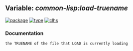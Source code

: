 ## Variable: ***common-lisp:*load-truename****
[![package](https://img.shields.io/badge/Package-COMMON--LISP-5f9ea0.svg?style=social&colorA=999999)](../) [![type](https://img.shields.io/badge/Type-Variable-5f9ea0.svg?style=social&colorA=999999)](../#variable) [![clhs](https://img.shields.io/badge/CLHS-*LOAD--TRUENAME*-5f9ea0.svg?style=social&colorA=999999)](http://www.lispworks.com/documentation/HyperSpec/Body/v_ld_pns.htm) 
### Documentation
```
the TRUENAME of the file that LOAD is currently loading
```
